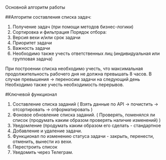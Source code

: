 Основной алгоритм работы

##Алгоритм составления списка задач:
1. Получение задач (при помощи методов бизнес-логики)
2. Сортировка и фильтрация
  Порядок отбора:
  1. Версия вехи и/или срок задачи
  2. Приоритет задачи
  3. Важность задачи
  4. Необходимо также учесть ответственных лиц (индивидуальная или групповая задача)

При построении списка необходимо учесть, что максимальная продолжительность рабочего дня не должна превышать 8 часов.
В случае превышения -> переносим задачи на следующий день
Необходимо также учесть необходимость перерывов.

#Ключевой функционал

1. Составление списка заданий ( Взять данные по API -> почистить -> отсортировать -> отформатировать )
2. Фоновое обновление списка заданий.  ( Проверять, поменялся ли список (продумать каким образом проверять наличие изменений) )
3. Уведомление (продумать каким образом его сделать - стандартное 
4. Добавление и удаление задачи.
5. Функционал по изменению статуса задачи - закрыть, перенести, отменить, вынести из вехи.
6. Перестроить список
7. Уведомить через Телеграм.